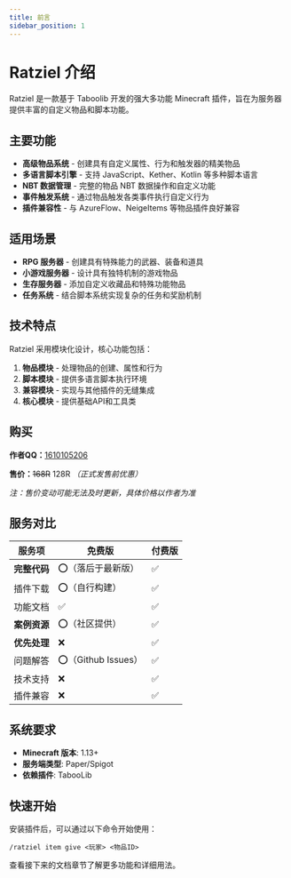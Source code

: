 ```yaml
---
title: 前言
sidebar_position: 1
---
```


# Ratziel 介绍

Ratziel 是一款基于 Taboolib 开发的强大多功能 Minecraft 插件，旨在为服务器提供丰富的自定义物品和脚本功能。

## 主要功能

- **高级物品系统** - 创建具有自定义属性、行为和触发器的精美物品
- **多语言脚本引擎** - 支持 JavaScript、Kether、Kotlin 等多种脚本语言
- **NBT 数据管理** - 完整的物品 NBT 数据操作和自定义功能
- **事件触发系统** - 通过物品触发各类事件执行自定义行为
- **插件兼容性** - 与 AzureFlow、NeigeItems 等物品插件良好兼容

## 适用场景

- **RPG 服务器** - 创建具有特殊能力的武器、装备和道具
- **小游戏服务器** - 设计具有独特机制的游戏物品
- **生存服务器** - 添加自定义收藏品和特殊功能物品
- **任务系统** - 结合脚本系统实现复杂的任务和奖励机制

## 技术特点

Ratziel 采用模块化设计，核心功能包括：

1. **物品模块** - 处理物品的创建、属性和行为
2. **脚本模块** - 提供多语言脚本执行环境
3. **兼容模块** - 实现与其他插件的无缝集成
4. **核心模块** - 提供基础API和工具类

## 购买

**作者QQ：**[1610105206](https://qm.qq.com/q/ZyeXCHare)

**售价：**~~168R~~ 128R *（正式发售前优惠）*

*注：售价变动可能无法及时更新，具体价格以作者为准*

## 服务对比

| 服务项       | 免费版             | 付费版 |
| ------------ | ------------------ | ------ |
| **完整代码** | ⭕（落后于最新版）  | ✅      |
| 插件下载     | ⭕（自行构建）      | ✅      |
| 功能文档     | ✅                  | ✅      |
| **案例资源** | ⭕（社区提供）      | ✅      |
| **优先处理** | ❌                  | ✅      |
| 问题解答     | ⭕（Github Issues） | ✅      |
| 技术支持     | ❌                  | ✅      |
| 插件兼容     | ❌                  | ✅      |

## 系统要求

- **Minecraft 版本**: 1.13+
- **服务端类型**: Paper/Spigot
- **依赖插件**: TabooLib

## 快速开始

安装插件后，可以通过以下命令开始使用：

```
/ratziel item give <玩家> <物品ID>
```

查看接下来的文档章节了解更多功能和详细用法。
